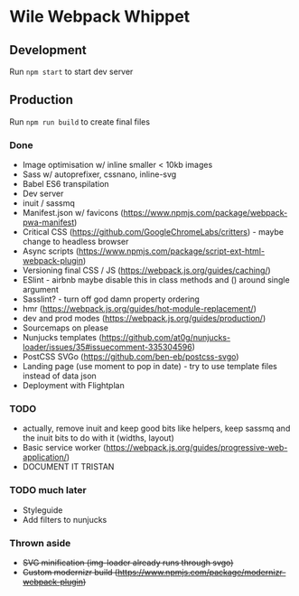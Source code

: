 # Wile Webpack Whippet

## Development

Run `npm start` to start dev server

## Production

Run `npm run build` to create final files

### Done

- Image optimisation w/ inline smaller < 10kb images
- Sass w/ autoprefixer, cssnano, inline-svg
- Babel ES6 transpilation
- Dev server
- inuit / sassmq
- Manifest.json w/ favicons (https://www.npmjs.com/package/webpack-pwa-manifest)
- Critical CSS (https://github.com/GoogleChromeLabs/critters) - maybe change to headless browser
- Async scripts (https://www.npmjs.com/package/script-ext-html-webpack-plugin)
- Versioning final CSS / JS (https://webpack.js.org/guides/caching/)
- ESlint - airbnb maybe disable this in class methods and () around single argument
- Sasslint? - turn off god damn property ordering
- hmr (https://webpack.js.org/guides/hot-module-replacement/)
- dev and prod modes (https://webpack.js.org/guides/production/)
- Sourcemaps on please
- Nunjucks templates (https://github.com/at0g/nunjucks-loader/issues/35#issuecomment-335304596)
- PostCSS SVGo (https://github.com/ben-eb/postcss-svgo)
- Landing page (use moment to pop in date) - try to use template files instead of data json
- Deployment with Flightplan

### TODO

- actually, remove inuit and keep good bits like helpers, keep sassmq and the inuit bits to do with it (widths, layout)
- Basic service worker (https://webpack.js.org/guides/progressive-web-application/)
- DOCUMENT IT TRISTAN

### TODO much later

- Styleguide
- Add filters to nunjucks

### Thrown aside

- ~~SVG minification (img-loader already runs through svgo)~~
- ~~Custom modernizr build (https://www.npmjs.com/package/modernizr-webpack-plugin)~~
